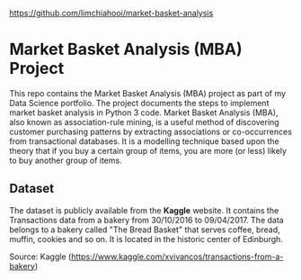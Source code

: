 https://github.com/limchiahooi/market-basket-analysis
# Market Basket Analysis (MBA) Project
This repo contains the Market Basket Analysis (MBA) project as part of my Data Science portfolio. The project documents the steps to implement market basket analysis in Python 3 code. Market Basket Analysis (MBA), also known as association-rule mining, is a useful method of discovering customer purchasing patterns by extracting associations or co-occurrences from transactional databases. It is a modelling technique based upon the theory that if you buy a certain group of items, you are more (or less) likely to buy another group of items.  

## Dataset
The dataset is publicly available from the **Kaggle** website. It contains the Transactions data from a bakery from 30/10/2016 to 09/04/2017. The data belongs to a bakery called "The Bread Basket" that serves coffee, bread, muffin, cookies and so on. It is located in the historic center of Edinburgh.

Source: Kaggle (https://www.kaggle.com/xvivancos/transactions-from-a-bakery)
